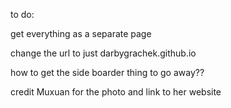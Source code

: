 to do:

get everything as a separate page

change the url to just darbygrachek.github.io

how to get the side boarder thing to go away??

credit Muxuan for the photo and link to her website 

